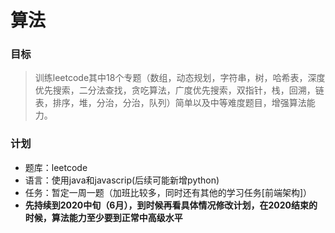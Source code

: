 
# 算法

### 目标
> 训练leetcode其中18个专题（数组，动态规划，字符串，树，哈希表，深度优先搜索，二分法查找，贪吃算法，广度优先搜索，双指针，栈，回溯，链表，排序，堆，分治，分治，队列）简单以及中等难度题目，增强算法能力。

### 计划
- 题库：leetcode
- 语言：使用java和javascrip(后续可能新增python)
- 任务：暂定一周一题（加班比较多，同时还有其他的学习任务[前端架构]）
- **先持续到2020中旬（6月），到时候再看具体情况修改计划，在2020结束的时候，算法能力至少要到正常中高级水平**